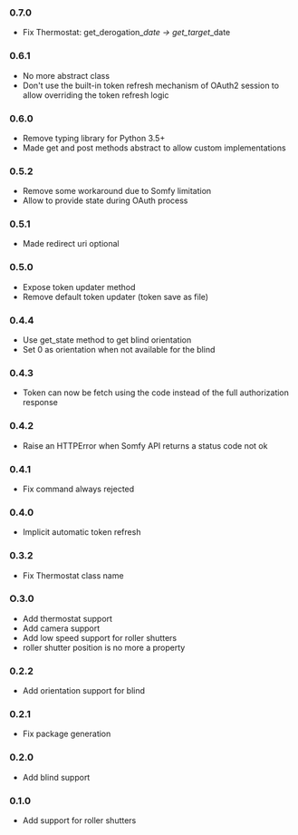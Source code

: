 ### 0.7.0
* Fix Thermostat: get_derogation_*_date -> get_target_*_date
### 0.6.1
* No more abstract class
* Don't use the built-in token refresh mechanism of OAuth2 session to allow overriding the token refresh logic
### 0.6.0
* Remove typing library for Python 3.5+
* Made get and post methods abstract to allow custom implementations
### 0.5.2
* Remove some workaround due to Somfy limitation
* Allow to provide state during OAuth process
### 0.5.1
*  Made redirect uri optional
### 0.5.0
* Expose token updater method
* Remove default token updater (token save as file)
### 0.4.4
* Use get_state method to get blind orientation
* Set 0 as orientation when not available for the blind
### 0.4.3
* Token can now be fetch using the code instead of the full authorization response
### 0.4.2
* Raise an HTTPError when Somfy API returns a status code not ok 
### 0.4.1
* Fix command always rejected
### 0.4.0
* Implicit automatic token refresh
### 0.3.2
* Fix Thermostat class name
### O.3.0
* Add thermostat support
* Add camera support
* Add low speed support for roller shutters
* roller shutter position is no more a property
### 0.2.2
* Add orientation support for blind
### 0.2.1
* Fix package generation
### 0.2.0
* Add blind support
### 0.1.0
* Add support for roller shutters
